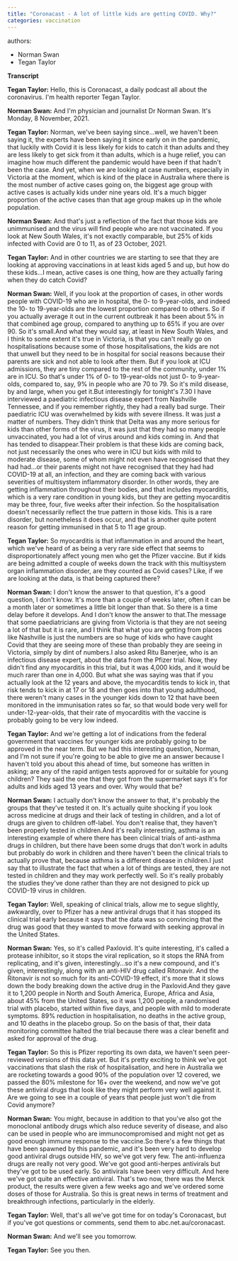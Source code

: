 ```yaml
---
title: "Coronacast - A lot of little kids are getting COVID. Why?"
categories: vaccination
---
```


authors:
- Norman Swan
- Tegan Taylor

**Transcript**

**Tegan Taylor:** Hello, this is Coronacast, a daily podcast all about the coronavirus. I'm health reporter Tegan Taylor.

**Norman Swan:** And I'm physician and journalist Dr Norman Swan. It's Monday, 8 November, 2021.

**Tegan Taylor:** Norman, we've been saying since…well, we haven't been saying it, the experts have been saying it since early on in the pandemic, that luckily with Covid it is less likely for kids to catch it than adults and they are less likely to get sick from it than adults, which is a huge relief, you can imagine how much different the pandemic would have been if that hadn't been the case. And yet, when we are looking at case numbers, especially in Victoria at the moment, which is kind of the place in Australia where there is the most number of active cases going on, the biggest age group with active cases is actually kids under nine years old. It's a much bigger proportion of the active cases than that age group makes up in the whole population.

**Norman Swan:** And that's just a reflection of the fact that those kids are unimmunised and the virus will find people who are not vaccinated. If you look at New South Wales, it's not exactly comparable, but 25% of kids infected with Covid are 0 to 11, as of 23 October, 2021.

**Tegan Taylor:** And in other countries we are starting to see that they are looking at approving vaccinations in at least kids aged 5 and up, but how do these kids…I mean, active cases is one thing, how are they actually faring when they do catch Covid?

**Norman Swan:** Well, if you look at the proportion of cases, in other words people with COVID-19 who are in hospital, the 0- to 9-year-olds, and indeed the 10- to 19-year-olds are the lowest proportion compared to others. So if you actually average it out in the current outbreak it has been about 5% in that combined age group, compared to anything up to 65% if you are over 90. So it's small.And what they would say, at least in New South Wales, and I think to some extent it's true in Victoria, is that you can't really go on hospitalisations because some of those hospitalisations, the kids are not that unwell but they need to be in hospital for social reasons because their parents are sick and not able to look after them. But if you look at ICU admissions, they are tiny compared to the rest of the community, under 1% are in ICU. So that's under 1% of 0- to 19-year-olds not just 0- to 9-year-olds, compared to, say, 9% in people who are 70 to 79. So it's mild disease, by and large, when you get it.But interestingly for tonight's 7.30 I have interviewed a paediatric infectious disease expert from Nashville Tennessee, and if you remember rightly, they had a really bad surge. Their paediatric ICU was overwhelmed by kids with severe illness. It was just a matter of numbers. They didn't think that Delta was any more serious for kids than other forms of the virus, it was just that they had so many people unvaccinated, you had a lot of virus around and kids coming in. And that has tended to disappear.Their problem is that these kids are coming back, not just necessarily the ones who were in ICU but kids with mild to moderate disease, some of whom might not even have recognised that they had had…or their parents might not have recognised that they had had COVID-19 at all, an infection, and they are coming back with various severities of multisystem inflammatory disorder. In other words, they are getting inflammation throughout their bodies, and that includes myocarditis, which is a very rare condition in young kids, but they are getting myocarditis may be three, four, five weeks after their infection. So the hospitalisation doesn't necessarily reflect the true pattern in those kids. This is a rare disorder, but nonetheless it does occur, and that is another quite potent reason for getting immunised in that 5 to 11 age group.

**Tegan Taylor:** So myocarditis is that inflammation in and around the heart, which we've heard of as being a very rare side effect that seems to disproportionately affect young men who get the Pfizer vaccine. But if kids are being admitted a couple of weeks down the track with this multisystem organ inflammation disorder, are they counted as Covid cases? Like, if we are looking at the data, is that being captured there?

**Norman Swan:** I don't know the answer to that question, it's a good question, I don't know. It's more than a couple of weeks later, often it can be a month later or sometimes a little bit longer than that. So there is a time delay before it develops. And I don't know the answer to that.The message that some paediatricians are giving from Victoria is that they are not seeing a lot of that but it is rare, and I think that what you are getting from places like Nashville is just the numbers are so huge of kids who have caught Covid that they are seeing more of these than probably they are seeing in Victoria, simply by dint of numbers.I also asked Ritu Banerjee, who is an infectious disease expert, about the data from the Pfizer trial. Now, they didn't find any myocarditis in this trial, but it was 4,000 kids, and it would be much rarer than one in 4,000. But what she was saying was that if you actually look at the 12 years and above, the myocarditis tends to kick in, that risk tends to kick in at 17 or 18 and then goes into that young adulthood, there weren't many cases in the younger kids down to 12 that have been monitored in the immunisation rates so far, so that would bode very well for under-12-year-olds, that their rate of myocarditis with the vaccine is probably going to be very low indeed.

**Tegan Taylor:** And we're getting a lot of indications from the federal government that vaccines for younger kids are probably going to be approved in the near term. But we had this interesting question, Norman, and I'm not sure if you're going to be able to give me an answer because I haven't told you about this ahead of time, but someone has written in asking; are any of the rapid antigen tests approved for or suitable for young children? They said the one that they got from the supermarket says it's for adults and kids aged 13 years and over. Why would that be?

**Norman Swan:** I actually don't know the answer to that, it's probably the groups that they've tested it on. It's actually quite shocking if you look across medicine at drugs and their lack of testing in children, and a lot of drugs are given to children off-label. You don't realise that, they haven't been properly tested in children.And it's really interesting, asthma is an interesting example of where there has been clinical trials of anti-asthma drugs in children, but there have been some drugs that don't work in adults but probably do work in children and there haven't been the clinical trials to actually prove that, because asthma is a different disease in children.I just say that to illustrate the fact that when a lot of things are tested, they are not tested in children and they may work perfectly well. So it's really probably the studies they've done rather than they are not designed to pick up COVID-19 virus in children.

**Tegan Taylor:** Well, speaking of clinical trials, allow me to segue slightly, awkwardly, over to Pfizer has a new antiviral drugs that it has stopped its clinical trial early because it says that the data was so convincing that the drug was good that they wanted to move forward with seeking approval in the United States.

**Norman Swan:** Yes, so it's called Paxlovid. It's quite interesting, it's called a protease inhibitor, so it stops the viral replication, so it stops the RNA from replicating, and it's given, interestingly…so it's a new compound, and it's given, interestingly, along with an anti-HIV drug called Ritonavir. And the Ritonavir is not so much for its anti-COVID-19 effect, it's more that it slows down the body breaking down the active drug in the Paxlovid.And they gave it to 1,200 people in North and South America, Europe, Africa and Asia, about 45% from the United States, so it was 1,200 people, a randomised trial with placebo, started within five days, and people with mild to moderate symptoms. 89% reduction in hospitalisation, no deaths in the active group, and 10 deaths in the placebo group. So on the basis of that, their data monitoring committee halted the trial because there was a clear benefit and asked for approval of the drug.

**Tegan Taylor:** So this is Pfizer reporting its own data, we haven't seen peer-reviewed versions of this data yet. But it's pretty exciting to think we've got vaccinations that slash the risk of hospitalisation, and here in Australia we are rocketing towards a good 90% of the population over 12 covered, we passed the 80% milestone for 16+ over the weekend, and now we've got these antiviral drugs that look like they might perform very well against it. Are we going to see in a couple of years that people just won't die from Covid anymore?

**Norman Swan:** You might, because in addition to that you've also got the monoclonal antibody drugs which also reduce severity of disease, and also can be used in people who are immunocompromised and might not get as good enough immune response to the vaccine.So there's a few things that have been spawned by this pandemic, and it's been very hard to develop good antiviral drugs outside HIV, so we've got very few. The anti-influenza drugs are really not very good. We've got good anti-herpes antivirals but they've got to be used early. So antivirals have been very difficult. And here we've got quite an effective antiviral. That's two now, there was the Merck product, the results were given a few weeks ago and we've ordered some doses of those for Australia. So this is great news in terms of treatment and breakthrough infections, particularly in the elderly.

**Tegan Taylor:** Well, that's all we've got time for on today's Coronacast, but if you've got questions or comments, send them to abc.net.au/coronacast.

**Norman Swan:** And we'll see you tomorrow.

**Tegan Taylor:** See you then.
